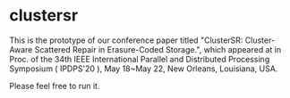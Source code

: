 # clustersr

This is the prototype of our conference paper titled "ClusterSR: Cluster-Aware Scattered Repair in Erasure-Coded Storage.", which appeared at in Proc. of the 34th IEEE International Parallel and Distributed Processing Symposium ( IPDPS'20 ), May 18~May 22, New Orleans, Louisiana, USA. 

Please feel free to run it. 
